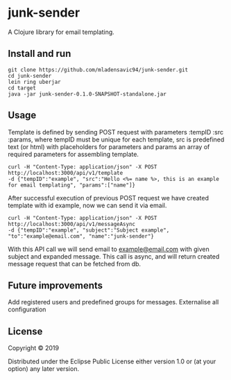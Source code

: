 # junk-sender

A Clojure library for email templating.

## Install and run

    git clone https://github.com/mladensavic94/junk-sender.git
    cd junk-sender
    lein ring uberjar
    cd target
    java -jar junk-sender-0.1.0-SNAPSHOT-standalone.jar


## Usage

Template is defined by sending POST request with parameters
:tempID :src :params, where tempID must be unique for each template,
src is predefined text (or html) with
placeholders for parameters
and params an array of required parameters for assembling template.

    curl -H "Content-Type: application/json" -X POST http://localhost:3000/api/v1/template
    -d {"tempID":"example", "src":"Hello <%= name %>, this is an example for email templating", "params":["name"]}
After successful execution of previous POST request we have created template with id example, now we 
can send it via email.

    curl -H "Content-Type: application/json" -X POST http://localhost:3000/api/v1/messageAsync 
    -d {"tempID":"example", "subject":"Subject example", "to":"example@email.com", "name":"junk-sender"}

With this API call we will send email to example@email.com with given subject and expanded message.
This call is async, and will return created message request that can be fetched from db.

## Future improvements

Add registered users and predefined groups for messages.
Externalise all configuration

## License

Copyright © 2019

Distributed under the Eclipse Public License either version 1.0 or (at
your option) any later version.
